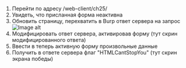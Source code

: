 1) Перейти по адресу /web-client/ch25/
2) Увидеть, что присланная форма неактивна
3) Обновить страницу, перехватить в Burp ответ сервера на запрос 
![Image alt](https://github.com/NaylyaZh99/hacking/raw/task1/viaburp/hack1-1.png)
4) Модифицировать ответ сервера, активировав форму (тут скрин модифицированного ответа)
5) Ввести в теперь активную форму произвольные данные
6) Получить в ответе сервера флаг "HTMLCantStopYou" (тут скрин экрана победы)
